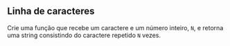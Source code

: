 ## Linha de caracteres

Crie uma função que recebe um caractere e um número inteiro, `N`, e retorna uma string consistindo do caractere repetido `N` vezes.